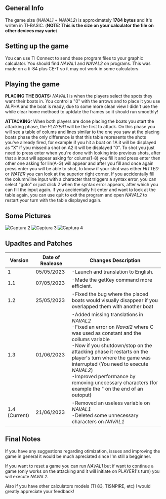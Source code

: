 ## General Info
The game size (*NAVAL1* + *NAVAL2*) is approximately **1784 bytes** and It's writen in TI-BASIC. (**NOTE: This is the size on your calculator the file on other devices may varie**)

## Setting up the game
You can use TI Connect to send these program files to your graphic calculator. You should find *NAVAL1* and *NAVAL2* on programs. This was made on a ti-84 plus CE-T so it may not work in some calculators

## Playing the game
**PLACING THE BOATS:** *NAVAL1* is when the players select the spots they want their boats in. You control a "0" with the arrows and to place it you use ALPHA and the boat is ready, due to some more clean view I didn't use the while clear home methoed to uptdate the frames so it should run smoothly!

**ATTACKING:** When both players are done placing the boats you start the attacking phase, the *PLAYER1* will be the first to attack. On this phase you will see a table of colums and lines similar to the one you saw at the placing boats phase the only difference is that this table represents the shots you've already fired, for example if you hit a boat on 1A it will be displayed as "X" if you missed a shot on A2 it will be displayed "0". To shot you just need to press enter when you're done with looking into previous shots, after that a input will appear asking for colums(1-8) you fill it and press enter then other one asking for lin(A-G) will appear and after you fill and once again press enter you will be able to shot, to know if your shot was either *HITTED* or *WATER* you can look at the superior right corner. If you accidentally fill the column/line input with a character that triggers a syntax error, you can select "goto" or just click 2 when the syntax error appears, after which you can fill the input again. If you accidentally hit enter and want to look at the table again, you can use quit to exit the program and open *NAVAL2* to restart your turn with the table displayed again.
## Some Pictures

![Captura 2](https://user-images.githubusercontent.com/132148561/236564239-cdace80a-d5c9-4ce1-b94e-0c48c3b6beea.png) 
![Captura 3](https://user-images.githubusercontent.com/132148561/236564251-a57fac6c-4864-401c-8cb1-e3f0e085aff1.png) 
![Captura 4](https://user-images.githubusercontent.com/132148561/236564256-395ae562-3775-4119-a8dd-062bac7ff16f.png) 

## Upadtes and Patches

|    Version    | Date of Realease | Changes Description |
| ------------- | ------------------- | -------- |
| 1  | 05/05/2023 | -Launch and translation to English.   |
| 1.1 | 07/05/2023 | -Made the getKey command more efficient.   |
| 1.2 | 25/05/2023 | -Fixed the bug where the placed boats would visually disappear if you overlapped them with another boat|
| 1.3 | 01/06/2023 | -Added missing translations in *NAVAL2* <br> -Fixed an error on *Naval2* where C was used as constant and the collums variable <br> -Now if you shutdown/stop on the attacking phase it restarts on the player's turn where the game was interrupted (You need to execute *NAVAL2*)<br> -Improved performance by removing unecessary characters (for example the " on the end of an outoput)|
| 1.4 (Current) | 21/06/2023 | -Removed an useless variable on *NAVAL1* <br> -Deleted some unnecessary characters on *NAVAL1*|


## Final Notes
If you have any suggestions regarding otimization, issues and improving the game in general it would be much apreciated since I'm still a begginner.

If you want to reset a game you can run *NAVAL1* but if want to 
continue a game (only works on the attacking and it will initiate on PLAYER1's turn) you will execute *NAVAL2*.

Also if you have other calculators models (TI 83, TISNPIRE, etc) I would greatly appreciate your feedback!
